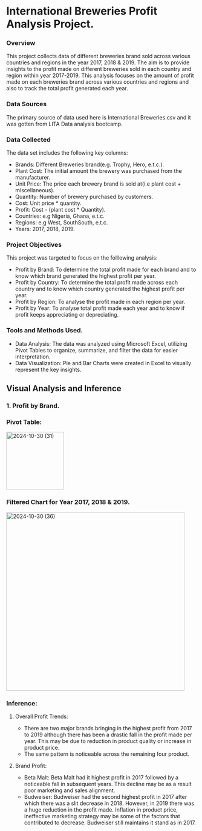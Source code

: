 # International Breweries Profit Analysis Project.

### Overview
This project collects data of different breweries brand sold across various countries and regions in the year 2017, 2018 & 2019. The aim is to provide insights to the profit made on different breweries sold in each country and region within year 2017-2019. This analysis focuses on the amount of profit made on each breweries brand across various countries and regions and also to track the total profit generated each year.

### Data Sources 
The primary source of data used here is International Breweries.csv and it was gotten from LITA Data analysis bootcamp.

### Data Collected 
The data set includes the following key columns:
- Brands: Different Breweries brand(e.g. Trophy, Hero, e.t.c.).
- Plant Cost: The initial amount the brewery was purchased from the manufacturer.
- Unit Price: The price each brewery brand is sold at(i.e plant cost + miscellaneous).
- Quantity: Number of brewery purchased by customers.
- Cost: Unit price * quantity.
- Profit: Cost - (plant cost * Quantity).
- Countries: e.g Nigeria, Ghana, e.t.c.
- Regions: e.g West, SouthSouth, e.t.c.
- Years: 2017, 2018, 2019.

### Project Objectives 
This project was targeted to focus on the folllowing analysis:
- Profit by Brand: To determine the total profit made for each brand and to know which brand generated the highest profit per year.
- Profit by Country: To determine the total profit made across each country and to know which country generated the highest profit per year.
- Profit by Region: To analyse the profit made in each region per year. 
- Profit by Year: To analyse total profit made each year and to know if profit keeps appreciating or depreciating.

### Tools and Methods Used.
- Data Analysis: The data was analyzed using Microsoft Excel, utilizing Pivot Tables to organize, summarize, and filter the data for easier interpretation.
- Data Visualization: Pie and Bar Charts were created in Excel to visually represent the key insights.

## Visual Analysis and Inference
### 1. Profit by Brand.
### Pivot Table:
<img width="152" alt="2024-10-30 (31)" src="https://github.com/user-attachments/assets/0db7101c-66d4-4958-8831-b7cc137ca942">

### Filtered Chart for Year 2017, 2018 & 2019.
<img width="471" alt="2024-10-30 (36)" src="https://github.com/user-attachments/assets/90f4f9fa-fdad-4c6e-8c04-6514175db416">

### Inference:
1. Overall Profit Trends:
   - There are two major brands bringing in the highest profit from 2017 to 2019 although there has been a drastic fall in the profit made per year. This may be due to reduction in product quality or increase in product price. 
   - The same pattern is noticeable across the remaining four product.
  
2. Brand Profit:
   - Beta Malt: Beta Malt had it highest profit in 2017 followed by a noticeable fall in subsequent years. This decline may be as a result poor marketing and sales alignment.
   - Budweiser: Budweiser had the second highest profit in 2017 after which there was a slit decrease in 2018. However, in 2019 there was a huge reduction in the profit made. Inflation in product price, ineffective marketing strategy may be some of the factors that contributed to decrease.
Budweiser still maintains it stand as in 2017.

  




